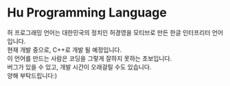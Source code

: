# Hu Programming Language
허 프로그래밍 언어는 대한민국의 정치인 허경영을 모티브로 만든 한글 인터프리터 언어입니다.   
현재 개발 중으로, C++로 개발 될 예정입니다.   
이 언어를 만드는 사람은 코딩을 그렇게 잘하지 못하는 초보입니다.   
버그가 있을 수 있고, 개발 시간이 오래걸릴 수도 있습니다.   
양해 부탁드립니다:)   
